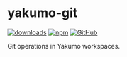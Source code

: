 # yakumo-git

[![downloads](https://img.shields.io/npm/dm/yakumo-git?style=flat-square)](https://www.npmjs.com/package/yakumo-git)
[![npm](https://img.shields.io/npm/v/yakumo-git?style=flat-square)](https://www.npmjs.com/package/yakumo-git)
[![GitHub](https://img.shields.io/github/license/Hieuzest/yakumo?style=flat-square)](https://github.com/Hieuzest/yakumo/blob/master/LICENSE)

Git operations in Yakumo workspaces.
